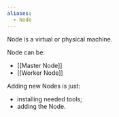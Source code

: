 ```yaml
---
aliases:
  - Node
---
```

Node is a virtual or physical machine.

Node can be:
- [[Master Node]]
- [[Worker Node]]

Adding new Nodes is just:
- installing needed tools;
- adding the Node.
